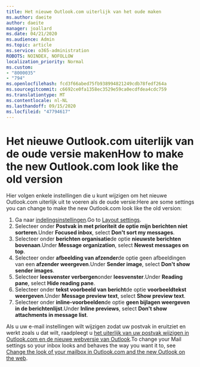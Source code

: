 ```yaml
---
title: Het nieuwe Outlook.com uiterlijk van het oude maken
ms.author: daeite
author: daeite
manager: joallard
ms.date: 04/21/2020
ms.audience: Admin
ms.topic: article
ms.service: o365-administration
ROBOTS: NOINDEX, NOFOLLOW
localization_priority: Normal
ms.custom:
- "8000035"
- "794"
ms.openlocfilehash: fcd3f66abed75fb938994821249cdb78fedf264a
ms.sourcegitcommit: c6692ce0fa1358ec3529e59ca0ecdfdea4cdc759
ms.translationtype: MT
ms.contentlocale: nl-NL
ms.lasthandoff: 09/15/2020
ms.locfileid: "47794617"
---
```

# <a name="how-to-make-the-new-outlookcom-look-like-the-old-version"></a><span data-ttu-id="8d897-102">Het nieuwe Outlook.com uiterlijk van de oude versie maken</span><span class="sxs-lookup"><span data-stu-id="8d897-102">How to make the new Outlook.com look like the old version</span></span>

<span data-ttu-id="8d897-103">Hier volgen enkele instellingen die u kunt wijzigen om het nieuwe Outlook.com uiterlijk uit te voeren als de oude versie:</span><span class="sxs-lookup"><span data-stu-id="8d897-103">Here are some settings you can change to make the new Outlook.com look like the old version:</span></span>

1. <span data-ttu-id="8d897-104">Ga naar [indelingsinstellingen](https://outlook.live.com/mail/options/mail/layout).</span><span class="sxs-lookup"><span data-stu-id="8d897-104">Go to [Layout settings](https://outlook.live.com/mail/options/mail/layout).</span></span>
1. <span data-ttu-id="8d897-105">Selecteer onder **Postvak in met prioriteit** **de optie mijn berichten niet sorteren**.</span><span class="sxs-lookup"><span data-stu-id="8d897-105">Under **Focused inbox**, select **Don't sort my messages**.</span></span>
1. <span data-ttu-id="8d897-106">Selecteer onder **berichten organisatie**de optie **nieuwste berichten bovenaan**.</span><span class="sxs-lookup"><span data-stu-id="8d897-106">Under **Message organization**, select **Newest messages on top**.</span></span>
1. <span data-ttu-id="8d897-107">Selecteer onder **afbeelding van afzender**de optie geen afbeeldingen van een **afzender weergeven**.</span><span class="sxs-lookup"><span data-stu-id="8d897-107">Under **Sender image**, select **Don't show sender images**.</span></span>
1. <span data-ttu-id="8d897-108">Selecteer **leesvenster verbergen**onder **leesvenster**.</span><span class="sxs-lookup"><span data-stu-id="8d897-108">Under **Reading pane**, select **Hide reading pane**.</span></span>
1. <span data-ttu-id="8d897-109">Selecteer onder **tekst voorbeeld van bericht**de optie **voorbeeldtekst weergeven**.</span><span class="sxs-lookup"><span data-stu-id="8d897-109">Under **Message preview text**, select **Show preview text**.</span></span>
1. <span data-ttu-id="8d897-110">Selecteer onder **inline-voorbeelden**de optie **geen bijlagen weergeven in de berichtenlijst**.</span><span class="sxs-lookup"><span data-stu-id="8d897-110">Under **Inline previews**, select **Don't show attachments in message list**.</span></span>

<span data-ttu-id="8d897-111">Als u uw e-mail instellingen wilt wijzigen zodat uw postvak in eruitziet en werkt zoals u dat wilt, raadpleegt u [het uiterlijk van uw postvak wijzigen in Outlook.com en de nieuwe webversie van Outlook](https://support.office.com/article/b41c2ecb-f23c-42b3-b7f8-659646d5e58c?wt.mc_id=Office_Outlook_com_Alchemy).</span><span class="sxs-lookup"><span data-stu-id="8d897-111">To change your Mail settings so your inbox looks and behaves the way you want it to, see [Change the look of your mailbox in Outlook.com and the new Outlook on the web](https://support.office.com/article/b41c2ecb-f23c-42b3-b7f8-659646d5e58c?wt.mc_id=Office_Outlook_com_Alchemy).</span></span>